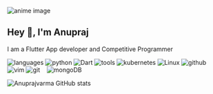 ![anime image](https://c.tenor.com/UNTqMDwqh1gAAAAM/hello-hi.gif)

## Hey 👋, I'm Anupraj

I am a Flutter App developer and Competitive Programmer


![languages](https://img.shields.io/static/v1?label=&message=languages:&color=555&style=flat-square)
![python](https://img.shields.io/static/v1?logo=python&label=&message=python&color=111&logoColor=AAA&style=flat-square&link=)
![Dart](https://img.shields.io/static/v1?logo=Dart&label=&message=Dart&color=111&logoColor=FF0000&style=flat-square)
![tools](https://img.shields.io/static/v1?label=&message=tools:&color=555&style=flat-square)
![kubernetes](https://img.shields.io/static/v1?logo=kubernetes&label=&message=kubernetes&color=111&logoColor=AAA&style=flat-square)
![Linux](https://img.shields.io/static/v1?logo=linux&label=&message=Linux&color=111&logoColor=FF0000&style=flat-square)
![github](https://img.shields.io/static/v1?logo=github&label=&message=github&color=111&logoColor=FF0000&style=flat-square)
![vim](https://img.shields.io/static/v1?logo=vim&label=&message=vim&color=111&logoColor=AAA&style=flat-square)
![git](https://img.shields.io/static/v1?logo=git&label=&message=git&color=111&logoColor=AAA&style=flat-square)
&nbsp;&nbsp;&nbsp;![mongoDB](https://img.shields.io/static/v1?logo=mongoDB&label=&message=mongoDB&color=111&logoColor=FF0000&style=flat-square)


![Anuprajvarma GitHub stats](https://github-readme-stats.vercel.app/api?username=anuprajvarma&show_icons=true&theme=city_lights)


